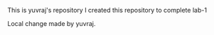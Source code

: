  This is yuvraj's repository
  I created this repository to complete lab-1



  Local change made by yuvraj.
  

